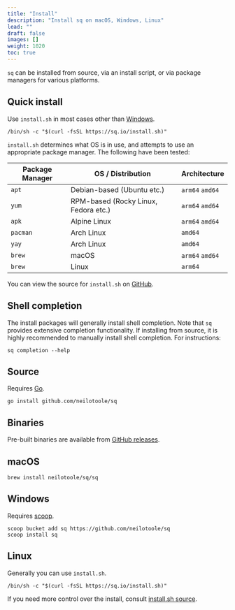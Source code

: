 ```yaml
---
title: "Install"
description: "Install sq on macOS, Windows, Linux"
lead: ""
draft: false
images: []
weight: 1020
toc: true
---
```


`sq` can be installed from source, via an install script, or via package managers for various platforms.

## Quick install

Use `install.sh` in most cases other than [Windows](#windows).

```shell
/bin/sh -c "$(curl -fsSL https://sq.io/install.sh)"
```

`install.sh` determines what OS is in use, and attempts to use an appropriate package manager.
The following have been tested:

| Package Manager | OS / Distribution                    | Architecture    |
|-----------------|--------------------------------------|-----------------|
| `apt`           | Debian-based (Ubuntu etc.)           | `arm64` `amd64` |
| `yum`           | RPM-based (Rocky Linux, Fedora etc.) | `arm64` `amd64` |
| `apk`           | Alpine Linux                         | `arm64` `amd64` |
| `pacman`        | Arch Linux                           | `amd64`         |
| `yay`           | Arch Linux                           | `amd64`         |
| `brew`          | macOS                                | `arm64` `amd64` |
| `brew`          | Linux                                | `arm64`         |

You can view the source for `install.sh` on [GitHub](https://raw.githubusercontent.com/neilotoole/sq/master/install.sh).

## Shell completion

The install packages will generally install shell completion. Note that `sq` provides
extensive completion functionality. If installing from
source, it is highly recommended to manually install shell completion. For instructions:

```shell
sq completion --help
```

## Source

Requires [Go](https://go.dev/dl/).

```shell
go install github.com/neilotoole/sq
```

## Binaries

Pre-built binaries are available from [GitHub releases](https://github.com/neilotoole/sq/releases).

## macOS

```shell
brew install neilotoole/sq/sq
```

## Windows

Requires [scoop](http://scoop.sh).

```shell
scoop bucket add sq https://github.com/neilotoole/sq
scoop install sq
```

## Linux

Generally you can use `install.sh`.

```shell
/bin/sh -c "$(curl -fsSL https://sq.io/install.sh)"
```

If you need more control over the install,
consult [install.sh source](https://raw.githubusercontent.com/neilotoole/sq/master/install.sh).
